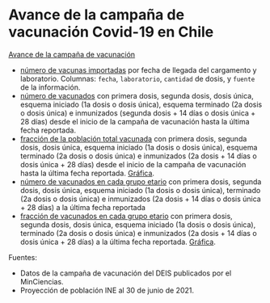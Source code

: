 # Avance de la campaña de vacunación Covid-19 en Chile

[Avance de la campaña de vacunación](/output/contrib) 
* [número de vacunas importadas](output/contrib/vacunas_importadas_fabricante_fecha.csv) por fecha de llegada del cargamento y laboratorio. Columnas: `fecha`, `laboratorio`, `cantidad` de dosis, y `fuente` de la información.
* [número de vacunados](output/contrib/total_vacunados_fecha.csv) con primera dosis, segunda dosis, dosis única, esquema iniciado (1a dosis o dosis única), esquema terminado (2a dosis o dosis única) e inmunizados (segunda dosis + 14 días o dosis única + 28 días) desde el inicio de la campaña de vacunación hasta la última fecha reportada.
* [fracción de la población total vacunada](output/contrib/fraccion_vacunados_fecha.csv) con primera dosis, segunda dosis, dosis única, esquema iniciado (1a dosis o dosis única), esquema terminado (2a dosis o dosis única) e inmunizados (2a dosis + 14 días o dosis única + 28 días) desde el inicio de la campaña de vacunación hasta la última fecha reportada. [Gráfica](output/contrib/fraccion_vacunados_fecha.pdf).
* [número de vacunados en cada grupo etario](output/contrib/total_vacunados_edad.csv) con primera dosis, segunda dosis, dosis única, esquema iniciado (1a dosis o dosis única), terminado (2a dosis o dosis única) e inmunizados (2a dosis + 14 días o dosis única + 28 días) a la última fecha reportada 
* [fracción de vacunados en cada grupo etario](output/contrib/fraccion_vacunados_edad.csv) con primera dosis, segunda dosis, dosis única, esquema iniciado (1a dosis o dosis única), terminado (2a dosis o dosis única) e inmunizados (2a dosis + 14 días o dosis única + 28 días) a la última fecha reportada. [Gráfica](output/contrib/fraccion_vacunados_edad.pdf). 

Fuentes: 
* Datos de la campaña de vacunación del DEIS publicados por el MinCiencias.
* Proyección de población INE al 30 de junio de 2021.

